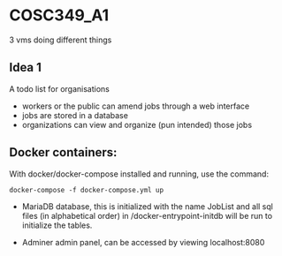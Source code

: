 # COSC349_A1

3 vms doing different things

## Idea 1

A todo list for organisations

- workers or the public can amend jobs through a web interface
- jobs are stored in a database
- organizations can view and organize (pun intended) those jobs

## Docker containers:

With docker/docker-compose installed and running, use the command:

    docker-compose -f docker-compose.yml up

- MariaDB database, this is initialized with the name JobList and all sql files (in alphabetical order) in /docker-entrypoint-initdb will be run to initialize the tables.

- Adminer admin panel, can be accessed by viewing localhost:8080
